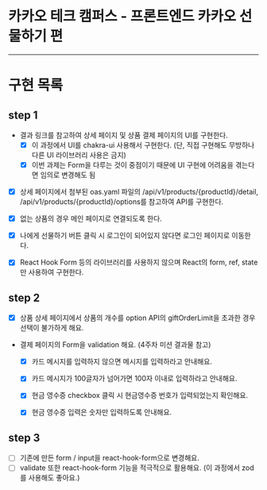 # 카카오 테크 캠퍼스 - 프론트엔드 카카오 선물하기 편


---

# 구현 목록

## step 1

- 결과 링크를 참고하여 상세 페이지 및 상품 결제 페이지의 UI를 구현한다.
	- [x] 이 과정에서 UI를 chakra-ui 사용해서 구현한다. (단, 직접 구현해도 무방하나 다른 UI 라이브러리 사용은 금지)
	- [x] 이번 과제는 Form을 다루는 것이 중점이기 때문에 UI 구현에 어려움을 겪는다면 임의로 변경해도 됨
- [x] 상세 페이지에서 첨부된 oas.yaml 파일의 /api/v1/products/{productId}/detail, /api/v1/products/{productId}/options를 참고하여 API를 구현한다.
- [x] 없는 상품의 경우 메인 페이지로 연결되도록 한다.
- [x] 나에게 선물하기 버튼 클릭 시 로그인이 되어있지 않다면 로그인 페이지로 이동한다.
- [x] React Hook Form 등의 라이브러리를 사용하지 않으며 React의 form, ref, state만 사용하여 구현한다.


## step 2

- [x] 상품 상세 페이지에서 상품의 개수를 option API의 giftOrderLimit을 초과한 경우 선택이 불가하게 해요.
- 결제 페이지의 Form을 validation 해요. (4주차 미션 결과물 참고)
	- [x] 카드 메시지를 입력하지 않으면 메시지를 입력하라고 안내해요.
	- [x] 카드 메시지가 100글자가 넘어가면 100자 이내로 입력하라고 안내해요.
	- [x] 현금 영수증 checkbox 클릭 시 현금영수증 번호가 입력되었는지 확인해요.
	- [x] 현금 영수증 입력은 숫자만 입력하도록 안내해요.


## step 3

- [ ] 기존에 만든 form / input을 react-hook-form으로 변경해요.
- [ ] validate 또한 react-hook-form 기능을 적극적으로 활용해요. (이 과정에서 zod를 사용해도 좋아요.)